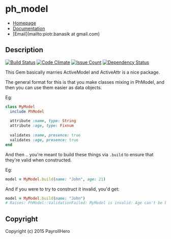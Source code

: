 # ph_model

* [Homepage](https://rubygems.org/gems/ph_model)
* [Documentation](http://rubydoc.info/gems/ph_model/frames)
* [Email](mailto:piotr.banasik at gmail.com)

## Description

[![Build Status](https://travis-ci.org/payrollhero/ph_model.svg?branch=master)](https://travis-ci.org/payrollhero/ph_model)
[![Code Climate](https://codeclimate.com/github/payrollhero/ph_model/badges/gpa.svg)](https://codeclimate.com/github/payrollhero/ph_model)
[![Issue Count](https://codeclimate.com/github/payrollhero/ph_model/badges/issue_count.svg)](https://codeclimate.com/github/payrollhero/ph_model)
[![Dependency Status](https://gemnasium.com/payrollhero/ph_model.svg)](https://gemnasium.com/payrollhero/ph_model)

This Gem basically marries ActiveModel and ActiveAttr is a nice package.

The general format for this is that you make classes mixing in PhModel, and then you can use them easier
as data objects.

Eg:
```ruby
class MyModel
  include PhModel
  
  attribute :name, type: String
  attribute :age, type: Fixnum
  
  validates :name, presence: true
  validates :age, presence: true
end
```

And then .. you're meant to build these things via `.build` to ensure that they're valid when constructed.

Eg:
```ruby
model = MyModel.build(name: "John", age: 21)
```

And if you were to try to construct it invalid, you'd get:

```ruby
model = MyModel.build(name: "John")
# Raises: PhModel::ValidationFailed: MyModel is invalid: Age can't be blank
```

## Copyright

Copyright (c) 2015 PayrollHero
